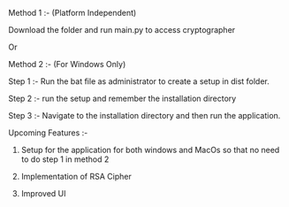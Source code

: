 Method 1 :- (Platform Independent)

Download the folder and run main.py to access cryptographer

Or 

Method 2 :- (For Windows Only)

Step 1 :- Run the bat file as administrator to create a setup in dist folder.

Step 2 :- run the setup and remember the installation directory

Step 3 :- Navigate to the installation directory and then run the application.

Upcoming Features :- 

1. Setup for the application for both windows and MacOs so that no need to do step 1 in method 2

2. Implementation of RSA Cipher

3. Improved UI
